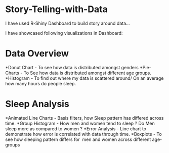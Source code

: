 # Story-Telling-with-Data

I have used R-Shiny Dashboard to build story around data...

I have showcased following visualizations in Dashboard:
# Data Overview
*Donut Chart - To see how data is distributed amongst genders
*Pie-Charts - To See how data is distributed amongst different age groups.
*Histogram - To find out where my data is scattered around/ On an average how many hours do people sleep.

# Sleep Analysis
*Animated Line Charts - Basis filters, how Sleep pattern has differed across time.
*Group Histogram - How men and women tend to sleep ? Do Men sleep more as compared to women ?
*Error Analysis - Line chart to demonstrate how error is correlated with data through time.
*Boxplots - To see how sleeping pattern differs for  men and women across different age-groups  
